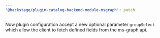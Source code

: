 ```yaml
---
'@backstage/plugin-catalog-backend-module-msgraph': patch
---
```


Now plugin configuration accept a new optional parameter `groupSelect` which allow the client to fetch defined fields from the ms-graph api.
